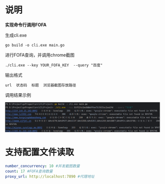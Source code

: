 # 说明

**实现命令行调用FOFA**

生成cli.exe

```shell
go build -o cli.exe main.go
```

进行FOFA查询，并调用chrome截图

```shell
./cli.exe --key YOUR_FOFA_KEY  --query "百度"
```

输出格式

```shell
url  状态码  标题  浏览器截图存放路径
```
调用结果示例

![](img/Snipaste_2025-04-06_15-15-56.png)

# 支持配置文件读取

```yml
number_concurrency: 10 #并发截图数量
count: 17 #FOFA查询数量
proxy_url: http://localhost:7890 #代理地址
```


